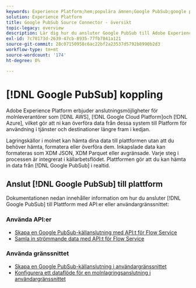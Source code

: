 ```yaml
---
keywords: Experience Platform;hem;populära ämnen;Google PubSub;google pubsub
solution: Experience Platform
title: Google PubSub Source Connector - översikt
topic-legacy: overview
description: Lär dig hur du ansluter Google PubSub till Adobe Experience Platform med hjälp av API:er eller användargränssnittet.
exl-id: 7c78173d-2639-47cb-8935-77fb7841a121
source-git-commit: 28c07150958c6ac22bf2a23537d5792b8990b2d3
workflow-type: tm+mt
source-wordcount: '174'
ht-degree: 0%

---
```


# [!DNL Google PubSub] koppling

Adobe Experience Platform erbjuder anslutningsmöjligheter för molnleverantörer som [!DNL AWS], [!DNL Google Cloud Platform]och [!DNL Azure], vilket gör att ni kan överföra data från dessa system till Platform för användning i tjänster och destinationer längre fram i kedjan.

Lagringskällor i molnet kan hämta dina data till plattformen utan att du behöver hämta, formatera eller överföra dem. Inkapslade data kan formateras som XDM JSON, XDM Parquet eller avgränsade. Varje steg i processen är integrerat i källarbetsflödet. Plattformen gör att du kan hämta in data från [!DNL Google PubSub] i realtid.

## Anslut [!DNL Google PubSub] till plattform

Dokumentationen nedan innehåller information om hur du ansluter [!DNL Google PubSub] till Plattform med API:er eller användargränssnittet:

### Använda API:er

- [Skapa en Google PubSub-källanslutning med API:t för Flow Service](../../tutorials/api/create/cloud-storage/google-pubsub.md)
- [Samla in strömmande data med API:t för Flow Service](../../tutorials/api/collect/streaming.md)

### Använda gränssnittet

- [Skapa en Google PubSub-källanslutning i användargränssnittet](../../tutorials/ui/create/cloud-storage/google-pubsub.md)
- [Konfigurera ett dataflöde för en molnlagringsanslutning i användargränssnittet](../../tutorials/ui/dataflow/streaming/cloud-storage-streaming.md)
